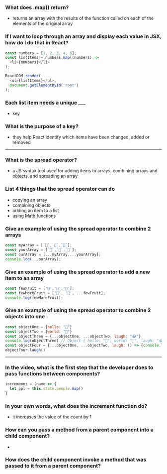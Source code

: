 ### What does .map() return?
- returns an array with the results of the function called on each of the elements of the original array

### If I want to loop through an array and display each value in JSX, how do I do that in React?
``` js
const numbers = [1, 2, 3, 4, 5];
const listItems = numbers.map((numbers) =>
  <li>{numbers}</li>
);

ReactDOM.render(
  <ul>{listItems}</ul>,
  document.getElementById('root')
);
```

### Each list item needs a unique ___
- key

### What is the purpose of a key?
- they help React identify which items have been changed, added or removed

---

### What is the spread operator?
- a JS syntax tool used for adding items to arrays, combining arrays and objects, and spreading an array

### List 4 things that the spread operator can do
- copying an array
- combining objects
- adding an item to a list
- using Math functions

### Give an example of using the spread operator to combine 2 arrays
```js
const myArray = [`🤪`,`🐻`,`🎌`];
const yourArray = [`🙂`,`🤗`,`🤩`];
const ourArray = [...myArray,...yourArray];
console.log(...ourArray);
```

### Give an example of using the spread operator to add a new item to an array
```js
const fewFruit = ['🍏','🍊','🍌'];
const fewMoreFruit = ['🍉', '🍍', ...fewFruit];
console.log(fewMoreFruit);
```

### Give an example of using the spread operator to combine 2 objects into one
```js
const objectOne = {hello: "🤪"}
const objectTwo = {world: "🐻"}
const objectThree = {...objectOne, ...objectTwo, laugh: "😂"}
console.log(objectThree) // Object { hello: "🤪", world: "🐻", laugh: "😂" }
const objectFour = {...objectOne, ...objectTwo, laugh: () => {console.log("😂".repeat(5))}}
objectFour.laugh()
```
---

### In the video, what is the first step that the developer does to pass functions between components?
```js
incrememnt = (name => {
  let ppl = this.state.people.map()
}
```

### In your own words, what does the increment function do?
- it increases the value of the count by 1

### How can you pass a method from a parent component into a child component?
- 

### How does the child component invoke a method that was passed to it from a parent component?
